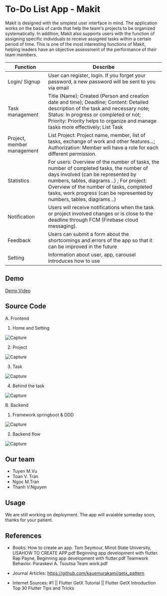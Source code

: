 # To-Do List App - Makit
  Makit is designed with the simplest user interface in mind. The application works on the basis of cards that help the team's projects to be organized systematically.
  In addition, Makit also supports users with the function of assigning specific individuals to receive assigned tasks within a certain period of time. This is one of the most interesting functions of Makit, helping leaders have an objective assessment of the performance of their team members.
  
| Function      | Describe      |
| ------------- | ------------- |
| Login/ Signup  |  User can register, login. If you forget your password, a new password will be sent to you via email |
| Task management|  Title (Name); Created (Person and creation date and time); Deadline; Content: Detailed description of the task and necessary note; Status: In progress or completed or not; Priority: Priority helps to organize and manage tasks more effectively; List Task | 
| Project, member management| List Project: Project name, member, list of tasks, exchange of work and other features...; Authorization: Member will have a role for each different permission.|
|Statistics | For users: Overview of the number of tasks, the number of completed tasks, the number of days involved (can be represented by numbers, tables, diagrams ..) ; For project: Overview of the number of tasks, completed tasks, work progress (can be represented by numbers, tables, diagrams ..)|
|Notification| Users will receive notifications when the task or project involved changes or is close to the deadline through FCM (Firebase cloud messaging).|
|Feedback| Users can submit a form about the shortcomings and errors of the app so that it can be improved in the future|
|Setting|Information about user, app, carousel introduces how to use|
## Demo

[Demo Video](https://drive.google.com/file/d/1Xj3GPIcf-6ElymwgAcNodG4xhnEUMwlS/view?usp=sharing)

## Source Code
A. Frontend
1. Home and Setting 

![Capture](https://user-images.githubusercontent.com/81580234/151094873-4e790a08-e502-4d44-a8ab-ced23f9dc1a5.PNG)

2. Project

![Capture](https://user-images.githubusercontent.com/81580234/151095047-4166553f-c0af-4cde-9c73-544c88d028d8.PNG)

3. Task

![Capture](https://user-images.githubusercontent.com/81580234/151095184-a50ec899-6f34-47e5-85cf-14bb0870b50c.PNG)

4. Behind the task

![Capture](https://user-images.githubusercontent.com/81580234/151095263-dc9b74e8-96a0-4956-aede-097b1c367381.PNG)


B. Backend
1. Framework springboot & DDD

![Capture](https://user-images.githubusercontent.com/81580234/151095567-0bb38bdd-9f62-4e4e-a9f3-73a199a7d739.PNG)

2. Backend flow

![Capture](https://user-images.githubusercontent.com/81580234/151095623-8e044a85-0bbd-4142-bf9a-625847739e72.PNG)

## Our team
* Tuyen M.Vu 
* Toan V. Tran
* Ngoc M.Tran
* Thanh V.Nguyen

## Usage
We are still working on deployment. The app will avaiable someday soon, thanks for your patient.

## References
* Books:
How to create an app. Tom Seymour, Minot State University, USAHOW TO CREATE APP.pdf
Beginning app development with flutter. Rap Payne, Beginning app development with flutter.pdf
Teamwork Behavior. Paraskevi A. Tsoutsa 
Team work.pdf

* Journal Articles: 
https://github.com/kauemurakami/getx_pattern

* Internet Sources:
#1 || Flutter GetX Tutorial || Flutter GetX Introduction
Top 30 Flutter Tips and Tricks




